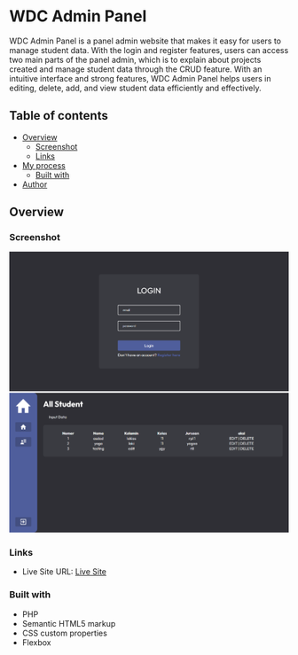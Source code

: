 # WDC Admin Panel
WDC Admin Panel is a panel admin website that makes it easy for users to manage student data. With the login and register features, users can access two main parts of the panel admin, which is to explain about projects created and manage student data through the CRUD feature. With an intuitive interface and strong features, WDC Admin Panel helps users in editing, delete, add, and view student data efficiently and effectively.

## Table of contents

- [Overview](#overview)
  - [Screenshot](#screenshot)
  - [Links](#links)
- [My process](#my-process)
  - [Built with](#built-with)
- [Author](#author)

## Overview

### Screenshot

![](./src/assets/images/login.png)
![](./src/assets/images/crud.png)

### Links

- Live Site URL: [Live Site](https://wdc-admin-panel.000webhostapp.com)

### Built with

- PHP
- Semantic HTML5 markup
- CSS custom properties
- Flexbox

